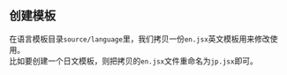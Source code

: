 ## 创建模板

在语言模板目录`source/language`里，我们拷贝一份`en.jsx`英文模板用来修改使用。    
比如要创建一个日文模板，则把拷贝的`en.jsx`文件重命名为`jp.jsx`即可。
